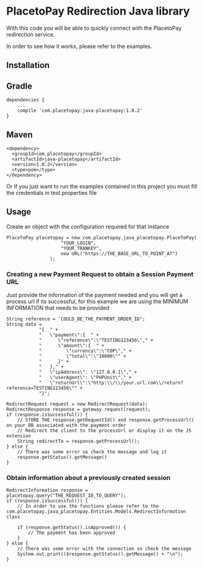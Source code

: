 # PlacetoPay Redirection Java library

With this code you will be able to quickly connect with the PlacetoPay redirection service.

In order to see how it works, please refer to the examples.

## Installation

Gradle
------
```
dependencies {
    ...
    compile 'com.placetopay:java-placetopay:1.0.2'
}
```

Maven
-----
```
<dependency>
  <groupId>com.placetopay</groupId>
  <artifactId>java-placetopay</artifactId>
  <version>1.0.2</version>
  <type>pom</type>
</dependency>
```

Or If you just want to run the examples contained in this project you must fill the credentials in test.properties file

## Usage

Create an object with the configuration required for that instance

```
PlaceToPay placetopay = new com.placetopay.java_placetopay.PlaceToPay(
                    "YOUR_LOGIN",
                    "YOUR_TRANKEY",
                    new URL("https://THE_BASE_URL_TO_POINT_AT")
                );
```

### Creating a new Payment Request to obtain a Session Payment URL

Just provide the information of the payment needed and you will get a process url if its successful, for this example we are using the MINIMUM INFORMATION that needs to be provided

```
String reference = 'COULD_BE_THE_PAYMENT_ORDER_ID";
String data = 
            "{  " +
            "   \"payment\":{  " +
            "      \"reference\":\"TESTING123456\"," +
            "      \"amount\":{  " +
            "         \"currency\":\"COP\"," +
            "         \"total\":\"10000\"" +
            "      }" +
            "   }," +
            "   \"ipAddress\": \"127.0.0.1\"," +
            "   \"userAgent\": \"PHPUnit\"," +
            "   \"returnUrl\":\"http:\\/\\/your.url.com\\/return?reference=TESTING123456\"" +
            "}";

RedirectRequest request = new RedirectRequest(data);
RedirectResponse response = gateway.request(request);
if (response.isSuccessful()) {
    // STORE THE response.getRequestId() and response.getProcessUrl() on your DB associated with the payment order
    // Redirect the client to the processUrl or display it on the JS extension
    String redirectTo = response.getProcessUrl();
} else {
    // There was some error so check the message and log it
    response.getStatus().getMessage()
}
```

### Obtain information about a previously created session

```
RedirectInformation response = placetopay.query("THE_REQUEST_ID_TO_QUERY");
if (response.isSuccessful()) {
    // In order to use the functions please refer to the com.placetopay.java_placetopay.Entities.Models.RedirectInformation class

    if (response.getStatus().isApproved()) {
        // The payment has been approved
    }
} else {
    // There was some error with the connection so check the message
    System.out.print(($response.getStatus().getMessage() + "\n");
}
```